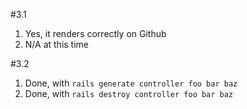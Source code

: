 #3.1
1. Yes, it renders correctly on Github
2. N/A at this time

#3.2
1. Done, with `rails generate controller foo bar baz`
2. Done, with `rails destroy controller foo bar baz`
